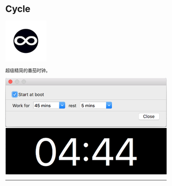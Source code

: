 Cycle
=======

![icon](cycle-icon.png)

超级精简的番茄时钟。

![设置页面](settings.png)
![Timer](timer.png)

----

